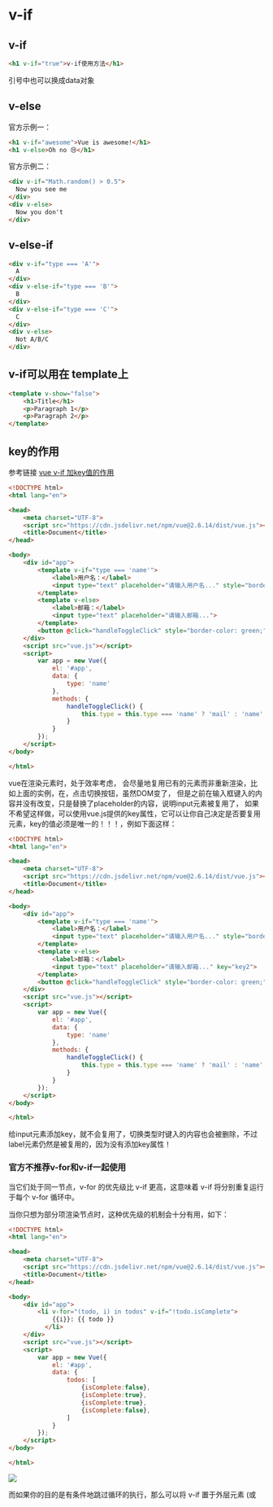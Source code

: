 # v-if

## v-if

```html
<h1 v-if="true">v-if使用方法</h1>
```
引号中也可以换成data对象

## v-else

官方示例一：
```html
<h1 v-if="awesome">Vue is awesome!</h1>
<h1 v-else>Oh no 😢</h1>
```

官方示例二：
```html
<div v-if="Math.random() > 0.5">
  Now you see me
</div>
<div v-else>
  Now you don't
</div>
```
## v-else-if

```html
<div v-if="type === 'A'">
  A
</div>
<div v-else-if="type === 'B'">
  B
</div>
<div v-else-if="type === 'C'">
  C
</div>
<div v-else>
  Not A/B/C
</div>
```

## v-if可以用在 template上

```html
<template v-show="false">
    <h1>Title</h1>
    <p>Paragraph 1</p>
    <p>Paragraph 2</p>
</template>
```

## key的作用

参考链接 [vue v-if 加key值的作用](https://blog.csdn.net/rose999ying/article/details/95111037)

```html
<!DOCTYPE html>
<html lang="en">

<head>
    <meta charset="UTF-8">
    <script src="https://cdn.jsdelivr.net/npm/vue@2.6.14/dist/vue.js"></script>
    <title>Document</title>
</head>

<body>
    <div id="app">
        <template v-if="type === 'name'">
            <label>用户名：</label>
            <input type="text" placeholder="请输入用户名..." style="border-color: red;">
        </template>
        <template v-else>
            <label>邮箱：</label>
            <input type="text" placeholder="请输入邮箱...">
        </template>
        <button @click="handleToggleClick" style="border-color: green;">切换输入类型</button>
    </div>
    <script src="vue.js"></script>
    <script>
        var app = new Vue({
            el: '#app',
            data: {
                type: 'name'
            },
            methods: {
                handleToggleClick() {
                    this.type = this.type === 'name' ? 'mail' : 'name';
                }
            }
        });
    </script>
</body>

</html>
```

vue在渲染元素时，处于效率考虑， 会尽量地复用已有的元素而非重新渲染，比如上面的实例，在，点击切换按钮，虽然DOM变了，
但是之前在输入框键入的内容并没有改变，只是替换了placeholder的内容，说明input元素被复用了，
如果不希望这样做，可以使用vue.js提供的key属性，它可以让你自己决定是否要复用元素，key的值必须是唯一的！！！，例如下面这样：

```html
<!DOCTYPE html>
<html lang="en">

<head>
    <meta charset="UTF-8">
    <script src="https://cdn.jsdelivr.net/npm/vue@2.6.14/dist/vue.js"></script>
    <title>Document</title>
</head>

<body>
    <div id="app">
        <template v-if="type === 'name'">
            <label>用户名：</label>
            <input type="text" placeholder="请输入用户名..." style="border-color: red;" key="key1">
        </template>
        <template v-else>
            <label>邮箱：</label>
            <input type="text" placeholder="请输入邮箱..." key="key2">
        </template>
        <button @click="handleToggleClick" style="border-color: green;">切换输入类型</button>
    </div>
    <script src="vue.js"></script>
    <script>
        var app = new Vue({
            el: '#app',
            data: {
                type: 'name'
            },
            methods: {
                handleToggleClick() {
                    this.type = this.type === 'name' ? 'mail' : 'name';
                }
            }
        });
    </script>
</body>

</html>
```

给input元素添加key，就不会复用了，切换类型时键入的内容也会被删除，不过label元素仍然是被复用的，因为没有添加key属性！

### 官方不推荐v-for和v-if一起使用

当它们处于同一节点，v-for 的优先级比 v-if 更高，这意味着 v-if 将分别重复运行于每个 v-for 循环中。

当你只想为部分项渲染节点时，这种优先级的机制会十分有用，如下：

```html
<!DOCTYPE html>
<html lang="en">

<head>
    <meta charset="UTF-8">
    <script src="https://cdn.jsdelivr.net/npm/vue@2.6.14/dist/vue.js"></script>
    <title>Document</title>
</head>

<body>
    <div id="app">
        <li v-for="(todo, i) in todos" v-if="!todo.isComplete">
            {{i}}: {{ todo }}
          </li>
    </div>
    <script src="vue.js"></script>
    <script>
        var app = new Vue({
            el: '#app',
            data: {
                todos: [
                    {isComplete:false},
                    {isComplete:true},
                    {isComplete:true},
                    {isComplete:false},
                ]
            }
        });
    </script>
</body>

</html>
```

![](https://raw.githubusercontent.com/ck-chenkang/Vue/main/Imag/20215220115204.png)

而如果你的目的是有条件地跳过循环的执行，那么可以将 v-if 置于外层元素 (或 <template>) 上。如：

```html
<ul v-if="todos.length">
  <li v-for="todo in todos">
    {{ todo }}
  </li>
</ul>
<p v-else>No todos left!</p>
```